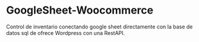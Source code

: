 # GoogleSheet-Woocommerce
 Control de inventario conectando google sheet directamente con la base de datos sql de ofrece Wordpress con una RestAPI.

